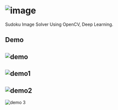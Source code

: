 # ![image](https://user-images.githubusercontent.com/70458571/115387583-87f6ec80-a1f8-11eb-8854-0145cc08586b.png)
Sudoku Image Solver Using OpenCV, Deep Learning.

## Demo
![demo](https://user-images.githubusercontent.com/70458571/115392688-7b759280-a1fe-11eb-998b-d2cce1f5d2e3.png)
--
![demo1](https://user-images.githubusercontent.com/70458571/115389489-c5f51000-a1fa-11eb-9554-39632693aa0a.png)
--
![demo2](https://user-images.githubusercontent.com/70458571/115389600-e7ee9280-a1fa-11eb-9bde-1ce87c1b1c12.png)
--
![demo 3](https://user-images.githubusercontent.com/70458571/115389621-ed4bdd00-a1fa-11eb-941b-21676e476257.png)
